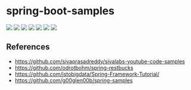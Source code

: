 # spring-boot-samples

<p align="left">
 <a href="https://github.com/chensoul/spring-boot-samples/workflows/maven-build.yml"><img src="https://github.com/chensoul/spring-boot-samples/actions/workflows/maven.yml/badge.svg"></a>
 <a href="/pom.xml"><img src="https://img.shields.io/badge/Spring%20Boot%20Version-3.4.0-blue"></a>
 <a href="/pom.xml"><img src="https://img.shields.io/badge/Java%20Version-17-blue"></a>
	<a href="https://github.com/chensoul/spring-boot-samples/network/members"><img src="https://img.shields.io/github/forks/chensoul/spring-boot-samples?style=flat-square&logo=GitHub"></a>
	<a href="https://github.com/chensoul/spring-boot-samples/watchers"><img src="https://img.shields.io/github/watchers/chensoul/spring-boot-samples?style=flat-square&logo=GitHub"></a>
	<a href="https://github.com/chensoul/spring-boot-samples/issues"><img src="https://img.shields.io/github/issues/chensoul/spring-boot-samples.svg?style=flat-square&logo=GitHub"></a>
	<a href="https://github.com/chensoul/spring-boot-samples/blob/main/LICENSE"><img src="https://img.shields.io/github/license/chensoul/spring-boot-samples.svg?style=flat-square"></a>

</p>

## References

- https://github.com/sivaprasadreddy/sivalabs-youtube-code-samples
- https://github.com/odrotbohm/spring-restbucks
- https://github.com/jstobigdata/Spring-Framework-Tutorial/
- https://github.com/g00glen00b/spring-samples